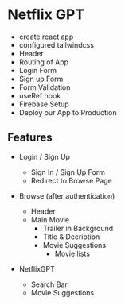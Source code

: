# Netflix GPT 
- create react app
- configured tailwindcss
- Header
- Routing of App
- Login Form
- Sign up Form
- Form Validation
- useRef hook
- Firebase Setup
- Deploy our App to Production

## Features
- Login / Sign Up
    - Sign In / Sign Up Form
    - Redirect to Browse Page

- Browse (after authentication)
    - Header
    - Main Movie
        - Trailer in Background
        - Title & Decription
        - Movie Suggestions
            - Movie lists 

- NetflixGPT
    - Search Bar
    - Movie Suggestions